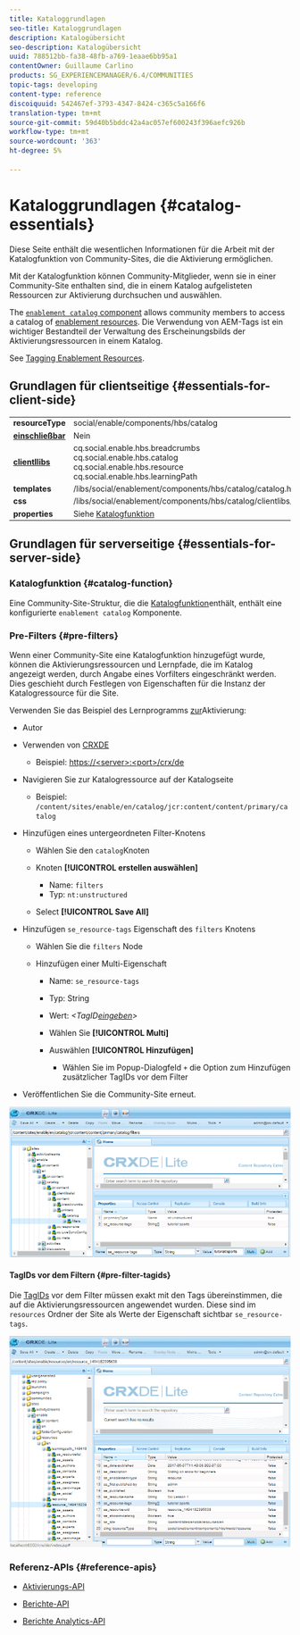 ```yaml
---
title: Kataloggrundlagen
seo-title: Kataloggrundlagen
description: Katalogübersicht
seo-description: Katalogübersicht
uuid: 788512bb-fa38-48fb-a769-1eaae6bb95a1
contentOwner: Guillaume Carlino
products: SG_EXPERIENCEMANAGER/6.4/COMMUNITIES
topic-tags: developing
content-type: reference
discoiquuid: 542467ef-3793-4347-8424-c365c5a166f6
translation-type: tm+mt
source-git-commit: 59d40b5bddc42a4ac057ef600243f396aefc926b
workflow-type: tm+mt
source-wordcount: '363'
ht-degree: 5%

---
```



# Kataloggrundlagen {#catalog-essentials}

Diese Seite enthält die wesentlichen Informationen für die Arbeit mit der Katalogfunktion von Community-Sites, die die Aktivierung ermöglichen.

Mit der Katalogfunktion können Community-Mitglieder, wenn sie in einer Community-Site enthalten sind, die in einem Katalog aufgelisteten Ressourcen zur Aktivierung durchsuchen und auswählen.

The [ `enablement catalog` component](catalog.md) allows community members to access a catalog of [enablement resources](resources.md). Die Verwendung von AEM-Tags ist ein wichtiger Bestandteil der Verwaltung des Erscheinungsbilds der Aktivierungsressourcen in einem Katalog.

See [Tagging Enablement Resources](tag-resources.md).

## Grundlagen für clientseitige {#essentials-for-client-side}

<table> 
 <tbody> 
  <tr> 
   <td> <strong>resourceType</strong></td> 
   <td>social/enable/components/hbs/catalog</td> 
  </tr> 
  <tr> 
   <td> <a href="scf.md#add-or-include-a-communities-component"><strong>einschließbar</strong></a></td> 
   <td>Nein</td> 
  </tr> 
  <tr> 
   <td> <a href="clientlibs.md"><strong>clientllibs</strong></a></td> 
   <td>cq.social.enable.hbs.breadcrumbs<br /> cq.social.enable.hbs.catalog<br /> cq.social.enable.hbs.resource<br /> cq.social.enable.hbs.learningPath</td> 
  </tr> 
  <tr> 
   <td> <strong>templates</strong></td> 
   <td> /libs/social/enablement/components/hbs/catalog/catalog.hbs<br /> </td> 
  </tr> 
  <tr> 
   <td> <strong>css</strong></td> 
   <td> /libs/social/enablement/components/hbs/catalog/clientlibs/catalog.css</td> 
  </tr> 
  <tr> 
   <td><strong> properties</strong></td> 
   <td>Siehe <a href="catalog.md">Katalogfunktion</a></td> 
  </tr> 
 </tbody> 
</table>

## Grundlagen für serverseitige {#essentials-for-server-side}

### Katalogfunktion {#catalog-function}

Eine Community-Site-Struktur, die die [Katalogfunktion](functions.md#catalog-function)enthält, enthält eine konfigurierte `enablement catalog` Komponente.

### Pre-Filters {#pre-filters}

Wenn einer Community-Site eine Katalogfunktion hinzugefügt wurde, können die Aktivierungsressourcen und Lernpfade, die im Katalog angezeigt werden, durch Angabe eines Vorfilters eingeschränkt werden. Dies geschieht durch Festlegen von Eigenschaften für die Instanz der Katalogressource für die Site.

Verwenden Sie das Beispiel des Lernprogramms [zur](getting-started-enablement.md)Aktivierung:

* Autor
* Verwenden von [CRXDE](../../help/sites-developing/developing-with-crxde-lite.md)

   * Beispiel: [https://&lt;server>:&lt;port>/crx/de](http://localhost:4502/crx/de)

* Navigieren Sie zur Katalogressource auf der Katalogseite

   * Beispiel: `/content/sites/enable/en/catalog/jcr:content/content/primary/catalog`

* Hinzufügen eines untergeordneten Filter-Knotens

   * Wählen Sie den `catalog`Knoten
   * Knoten **[!UICONTROL erstellen auswählen]**

      * Name: `filters`
      * Typ: `nt:unstructured`
   * Select **[!UICONTROL Save All]**


* Hinzufügen `se_resource-tags` Eigenschaft des `filters` Knotens

   * Wählen Sie die `filters` Node
   * Hinzufügen einer Multi-Eigenschaft

      * Name: `se_resource-tags`
      * Typ: String
      * Wert: *&lt;TagID[eingeben](#pre-filter-tagids)>*
      * Wählen Sie **[!UICONTROL Multi]**
      * Auswählen **[!UICONTROL Hinzufügen]**

         * Wählen Sie im Popup-Dialogfeld `+` die Option zum Hinzufügen zusätzlicher TagIDs vor dem Filter

* Veröffentlichen Sie die Community-Site erneut.

![chlimage_1-189](assets/chlimage_1-189.png)

#### TagIDs vor dem Filtern {#pre-filter-tagids}

Die [TagIDs](../../help/sites-developing/framework.md#tagid) vor dem Filter müssen exakt mit den Tags übereinstimmen, die auf die Aktivierungsressourcen angewendet wurden. Diese sind im `resources` Ordner der Site als Werte der Eigenschaft sichtbar `se_resource-tags`.

![chlimage_1-190](assets/chlimage_1-190.png)

### Referenz-APIs {#reference-apis}

* [Aktivierungs-API](https://helpx.adobe.com/experience-manager/6-4/sites/developing/using/reference-materials/javadoc/com/adobe/cq/social/enablement/client/api/package-summary.html)

* [Berichte-API](https://helpx.adobe.com/experience-manager/6-4/sites/developing/using/reference-materials/javadoc/com/adobe/cq/social/enablement/client/reporting/api/package-summary.html)

* [Berichte Analytics-API](https://helpx.adobe.com/experience-manager/6-4/sites/developing/using/reference-materials/javadoc/com/adobe/cq/social/enablement/client/reporting/analytics/api/package-summary.html)

